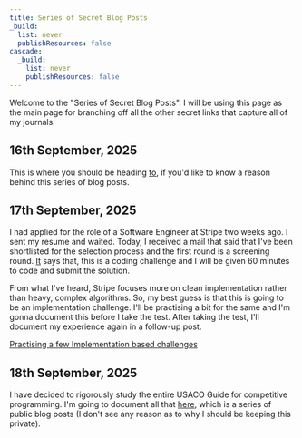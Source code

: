 ```yaml
---
title: Series of Secret Blog Posts
_build:
  list: never
  publishResources: false
cascade:
  _build:
    list: never
    publishResources: false
---
```


Welcome to the "Series of Secret Blog Posts". I will be using this page as the main page for branching off all the other secret links that capture all of my journals.

## 16th September, 2025
This is where you should be heading <a href="/secret/getting-too-rusty">to</a>, if you'd like to know a reason behind this series of blog posts.

## 17th September, 2025
I had applied for the role of a Software Engineer at Stripe two weeks ago. I sent my resume and waited. Today, I received a mail that said that I've been shortlisted for the selection process and the first round is a screening round. <a href="/stripe_invitation.pdf">It</a> says that, this is a coding challenge and I will be given 60 minutes to code and submit the solution. 

From what I've heard, Stripe focuses more on clean implementation rather than heavy, complex algorithms. So, my best guess is that this is going to be an implementation challenge. I'll be practising a bit for the same and I'm gonna document this before I take the test. After taking the test, I'll document my experience again in a follow-up post. 

<a href="/secret/stripe/implementation">Practising a few Implementation based challenges</a>

## 18th September, 2025
I have decided to rigorously study the entire USACO Guide for competitive programming. I'm going to document all that <a href="/competitive_programming/usaco-guide">here</a>, which is a series of public blog posts (I don't see any reason as to why I should be keeping this private). 


